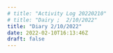 ```yaml
---
# title: "Activity Log 20220210"
# title: "Dairy ;  2/10/2022"
title: "Diary 2/10/2022"  
date: 2022-02-10T16:13:46Z
draft: false
---
```


